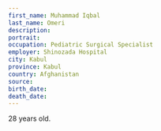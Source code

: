 ```yaml
---
first_name: Muhammad Iqbal
last_name: Omeri
description: 
portrait: 
occupation: Pediatric Surgical Specialist
employer: Shinozada Hospital
city: Kabul
province: Kabul
country: Afghanistan
source: 
birth_date: 
death_date: 
---
```


28 years old.